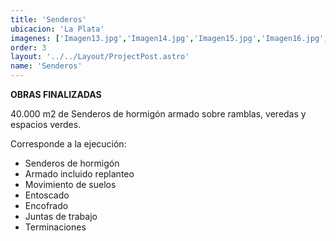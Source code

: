```yaml
---
title: 'Senderos'
ubicacion: 'La Plata'
imagenes: ['Imagen13.jpg','Imagen14.jpg','Imagen15.jpg','Imagen16.jpg','Imagen17.jpg','Imagen18.jpg',]
order: 3
layout: '../../Layout/ProjectPost.astro'
name: 'Senderos'
---
```

**OBRAS FINALIZADAS**

40.000 m2 de Senderos de hormigón armado sobre ramblas, veredas y espacios verdes.

Corresponde a la ejecución:
- Senderos de hormigón
- Armado incluido replanteo
- Movimiento de suelos
- Entoscado
- Encofrado
- Juntas de trabajo
- Terminaciones

